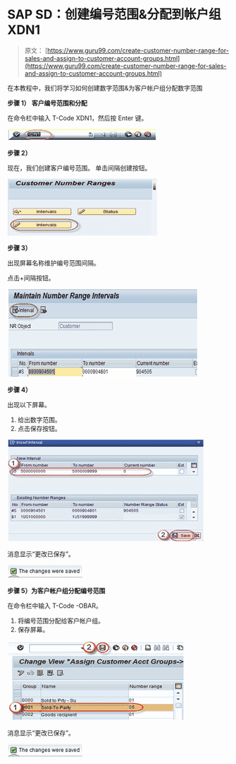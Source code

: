# SAP SD：创建编号范围&分配到帐户组 XDN1

> 原文： [https://www.guru99.com/create-customer-number-range-for-sales-and-assign-to-customer-account-groups.html](https://www.guru99.com/create-customer-number-range-for-sales-and-assign-to-customer-account-groups.html)

在本教程中，我们将学习如何创建数字范围&为客户帐户组分配数字范围

**步骤 1）** **客户编号范围和分配**

在命令栏中输入 T-Code XDN1，然后按 Enter 键。

![](img/6d2341e30b62791e1bdc61965b5bcfd7.png) 

**步骤 2）**

现在，我们创建客户编号范围。 单击间隔创建按钮。

![](img/79bfb6a45faaadc798eda4888d8253d0.png) 

**步骤 3）**

出现屏幕名称维护编号范围间隔。

点击+间隔按钮。

![](img/7c191e7895c56b94feb4fffc68a10962.png)

**步骤 4）**

出现以下屏幕。

1.  给出数字范围。
2.  点击保存按钮。

![](img/2bdcb214a762ef61cd1eab96b52d0b3b.png) 

消息显示“更改已保存”。

![](img/f683cc15800052692284ca9d8ccf4312.png) 

**步骤 5）为客户帐户组分配编号范围**

在命令栏中输入 T-Code -OBAR。

1.  将编号范围分配给客户帐户组。
2.  保存屏幕。

![](img/ac60957010c6df73321954b76c74b375.png)

消息显示“更改已保存”。

![SAP SD: Create Number Range & Assign  to Account Group XDN1](img/f9b65a0094313fbdd44d04b5dea1b165.png)